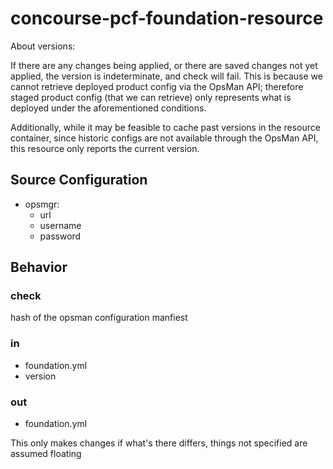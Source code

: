 # concourse-pcf-foundation-resource

About versions:

If there are any changes being applied, or there are saved changes not yet applied, the version is indeterminate, and check will fail. This is because we cannot retrieve deployed product config via the OpsMan API; therefore staged product config (that we can retrieve) only represents what is deployed under the aforementioned conditions.

Additionally, while it may be feasible to cache past versions in the resource container, since historic configs are not available through the OpsMan API, this resource only reports the current version.

## Source Configuration
- opsmgr:
    - url
    - username
    - password

## Behavior

### check

hash of the opsman configuration manfiest

### in

- foundation.yml
- version

### out

- foundation.yml

This only makes changes if what's there differs, things not specified are assumed floating

